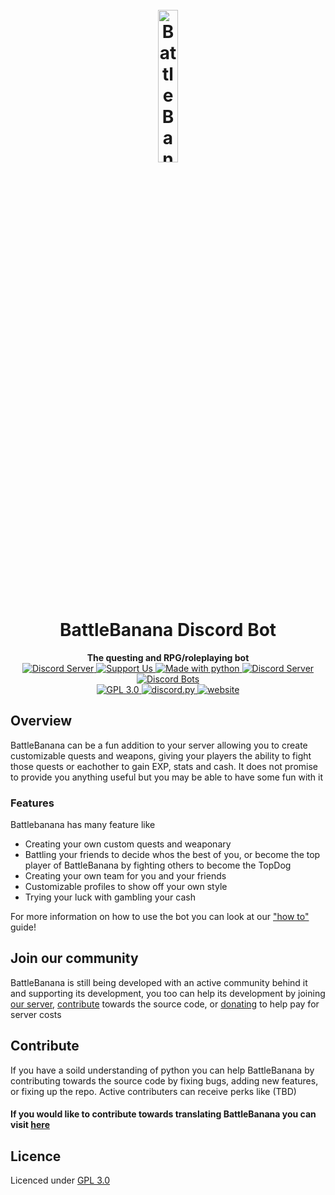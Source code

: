 <h1 align="center">
  <br>
  <a href="https://battlebanana.xyz"><img width="25%" src="https://github.com/DeveloperAnonymous/BattleBanana/blob/master/botimg/battlebanana_transparent.png" alt="BattleBanana"></a>
  <br>
  BattleBanana Discord Bot
  <br>
</h1>

<p align="center">
  <strong>The questing and RPG/roleplaying bot</strong><br>
  <a href="https://discord.gg/xCgnHzW">
    <img src="https://discordapp.com/api/guilds/431932271604400138/widget.png" alt="Discord Server">
  </a>
  <a href="https://patreon.com/developeranonymous">
    <img src="https://img.shields.io/badge/Donate-Patreon-F96854.svg?logo=patreon" alt="Support Us">
  </a>
  <a href="https://www.python.org/downloads/">
    <img src="https://img.shields.io/badge/Made%20With-Python%203.8-blue.svg?style=for-the-badge" alt="Made with python">
  </a>
  <a href="http://makeapullrequest.com">
    <img src="https://img.shields.io/badge/PRs-welcome-brightgreen.svg" alt="Discord Server">
  </a>
  <a href="https://top.gg/bot/464601463440801792">
    <img src="https://discordbots.org/api/widget/servers/464601463440801792.svg" alt="Discord Bots">
  </a> <br>
  <a href="https://www.gnu.org/licenses/gpl-3.0.en.html">
      <img src="https://img.shields.io/github/license/developeranonymous/battlebanana" alt="GPL 3.0">
  </a>
  <a href="https://github.com/Rapptz/discord.py/">
      <img src="https://img.shields.io/badge/discord-py-blue.svg" alt="discord.py">
  </a>
  <a href="https://battlebanana.xyz/">
      <img src="https://img.shields.io/website?down_color=lightgrey&down_message=offline&up_color=blue&up_message=online&url=https%3A%2F%2Fbattlebanana.xyz" alt="website">
  </a>
</p>

## Overview
BattleBanana can be a fun addition to your server allowing you to create customizable quests and weapons, giving your players the ability to fight those quests or eachother to gain EXP, stats and cash. It does not promise to provide you anything useful but you may be able to have some fun with it

### Features
Battlebanana has many feature like
- Creating your own custom quests and weaponary
- Battling your friends to decide whos the best of you, or become the top player of BattleBanana by fighting others to become the TopDog 
- Creating your own team for you and your friends
- Customizable profiles to show off your own style
- Trying your luck with gambling your cash

For more information on how to use the bot you can look at our ["how to"](https://battlebanana.xyz/howto/) guide!

## Join our community
BattleBanana is still being developed with an active community behind it and supporting its development, you too can help its development by joining [our server](https://discord.gg/xCgnHzW), [contribute](https://github.com/DeveloperAnonymous/BattleBanana#Contribute) towards the source code, or [donating](https://patreon.com/developeranonymous) to help pay for server costs

## Contribute 
If you have a soild understanding of python you can help BattleBanana by contributing towards the source code by fixing bugs, adding new features, or fixing up the repo.
Active contributers can receive perks like (TBD)

#### If you would like to contribute towards translating BattleBanana you can visit [here](https://gitlocalize.com/repo/5311)

## Licence
Licenced under [GPL 3.0](https://www.gnu.org/licenses/gpl-3.0.en.html)
